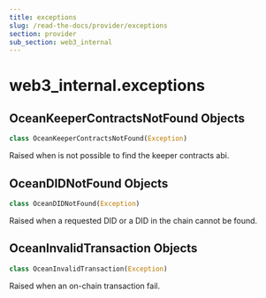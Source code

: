 ```yaml
---
title: exceptions
slug: /read-the-docs/provider/exceptions
section: provider
sub_section: web3_internal
---
```

<a name="web3_internal.exceptions"></a>
# web3\_internal.exceptions

<a name="web3_internal.exceptions.OceanKeeperContractsNotFound"></a>
## OceanKeeperContractsNotFound Objects

```python
class OceanKeeperContractsNotFound(Exception)
```

Raised when is not possible to find the keeper contracts abi.

<a name="web3_internal.exceptions.OceanDIDNotFound"></a>
## OceanDIDNotFound Objects

```python
class OceanDIDNotFound(Exception)
```

Raised when a requested DID or a DID in the chain cannot be found.

<a name="web3_internal.exceptions.OceanInvalidTransaction"></a>
## OceanInvalidTransaction Objects

```python
class OceanInvalidTransaction(Exception)
```

Raised when an on-chain transaction fail.

